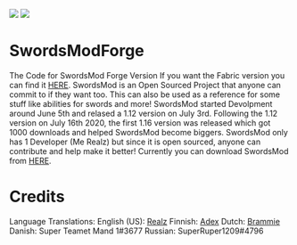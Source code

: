 [![](http://cf.way2muchnoise.eu/full_swords-mod_downloads.svg)](https://www.curseforge.com/minecraft/mc-mods/swords-mod) [![](http://cf.way2muchnoise.eu/versions/For%20MC_swords-mod_all.svg)](https://www.curseforge.com/minecraft/mc-mods/swords-mod/files/all)

# SwordsModForge
The Code for SwordsMod Forge Version If you want the Fabric version you can find it [HERE](https://github.com/KingRealzYT/SwordsModFabric). SwordsMod is an Open Sourced Project that anyone can commit to if they want too. This can also be used as a reference for some stuff like abilities for swords and more! SwordsMod started Devolpment around June 5th and relased a 1.12 version on July 3rd. Following the 1.12 version on July 16th 2020, the first 1.16 version was released which got 1000 downloads and helped SwordsMod become biggers. SwordsMod only has 1 Developer (Me Realz) but since it is open sourced, anyone can contribute and help make it better! Currently you can download SwordsMod from [HERE](https://www.curseforge.com/minecraft/mc-mods/swords-mod/files).

# Credits

Language Translations: 
English (US): [Realz](https://www.github.com/kingrealzyt)
Finnish: [Adex](https://github.com/adex720)
Dutch: [Brammie](https://github.com/brammie15)
Danish: Super Teamet Mand 1#3677
Russian: SuperRuper1209#4796
